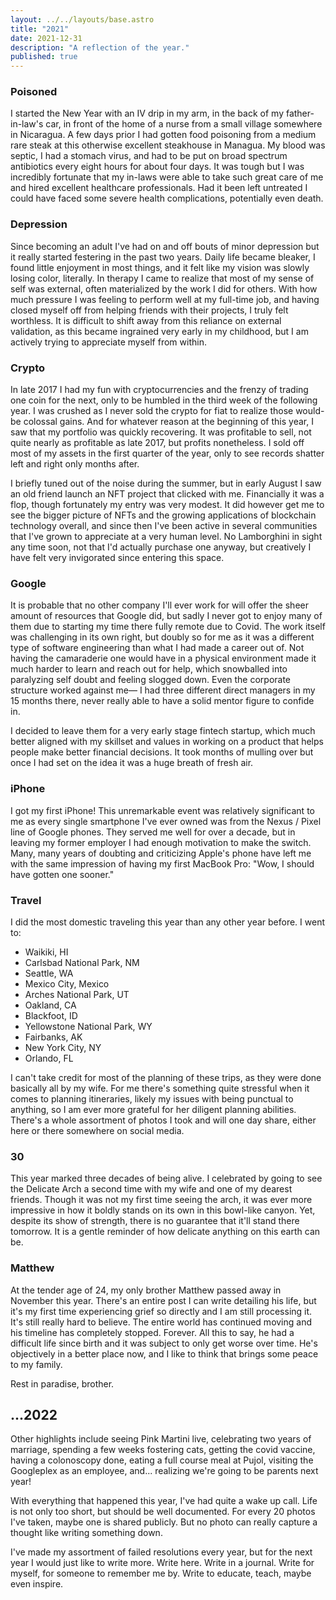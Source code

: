 ```yaml
---
layout: ../../layouts/base.astro
title: "2021"
date: 2021-12-31
description: "A reflection of the year."
published: true
---
```


### Poisoned
I started the New Year with an IV drip in my arm, in the back of my father-in-law's car, in front of the home of a nurse from a small village somewhere in Nicaragua. A few days prior I had gotten food poisoning from a medium rare steak at this otherwise excellent steakhouse in Managua. My blood was septic, I had a stomach virus, and had to be put on broad spectrum antibiotics every eight hours for about four days. It was tough but I was incredibly fortunate that my in-laws were able to take such great care of me and hired excellent healthcare professionals. Had it been left untreated I could have faced some severe health complications, potentially even death.

### Depression
Since becoming an adult I've had on and off bouts of minor depression but it really started festering in the past two years. Daily life became bleaker, I found little enjoyment in most things, and it felt like my vision was slowly losing color, literally. In therapy I came to realize that most of my sense of self was external, often materialized by the work I did for others. With how much pressure I was feeling to perform well at my full-time job, and having closed myself off from helping friends with their projects, I truly felt worthless. It is difficult to shift away from this reliance on external validation, as this became ingrained very early in my childhood, but I am actively trying to appreciate myself from within.

### Crypto
In late 2017 I had my fun with cryptocurrencies and the frenzy of trading one coin for the next, only to be humbled in the third week of the following year. I was crushed as I never sold the crypto for fiat to realize those would-be colossal gains. And for whatever reason at the beginning of this year, I saw that my portfolio was quickly recovering. It was profitable to sell, not quite nearly as profitable as late 2017, but profits nonetheless. I sold off most of my assets in the first quarter of the year, only to see records shatter left and right only months after.

I briefly tuned out of the noise during the summer, but in early August I saw an old friend launch an NFT project that clicked with me. Financially it was a flop, though fortunately my entry was very modest. It did however get me to see the bigger picture of NFTs and the growing applications of blockchain technology overall, and since then I've been active in several communities that I've grown to appreciate at a very human level. No Lamborghini in sight any time soon, not that I'd actually purchase one anyway, but creatively I have felt very invigorated since entering this space.

### Google
It is probable that no other company I'll ever work for will offer the sheer amount of resources that Google did, but sadly I never got to enjoy many of them due to starting my time there fully remote due to Covid. The work itself was challenging in its own right, but doubly so for me as it was a different type of software engineering than what I had made a career out of. Not having the camaraderie one would have in a physical environment made it much harder to learn and reach out for help, which snowballed into paralyzing self doubt and feeling slogged down. Even the corporate structure worked against me— I had three different direct managers in my 15 months there, never really able to have a solid mentor figure to confide in.

I decided to leave them for a very early stage fintech startup, which much better aligned with my skillset and values in working on a product that helps people make better financial decisions. It took months of mulling over but once I had set on the idea it was a huge breath of fresh air.

### iPhone
I got my first iPhone! This unremarkable event was relatively significant to me as every single smartphone I've ever owned was from the Nexus / Pixel line of Google phones. They served me well for over a decade, but in leaving my former employer I had enough motivation to make the switch. Many, many years of doubting and criticizing Apple's phone have left me with the same impression of having my first MacBook Pro: "Wow, I should have gotten one sooner."

### Travel
I did the most domestic traveling this year than any other year before. I went to:

- Waikiki, HI
- Carlsbad National Park, NM
- Seattle, WA
- Mexico City, Mexico
- Arches National Park, UT
- Oakland, CA
- Blackfoot, ID
- Yellowstone National Park, WY
- Fairbanks, AK
- New York City, NY
- Orlando, FL

I can't take credit for most of the planning of these trips, as they were done basically all by my wife. For me there's something quite stressful when it comes to planning itineraries, likely my issues with being punctual to anything, so I am ever more grateful for her diligent planning abilities. There's a whole assortment of photos I took and will one day share, either here or there somewhere on social media.

### 30
This year marked three decades of being alive. I celebrated by going to see the Delicate Arch a second time with my wife and one of my dearest friends. Though it was not my first time seeing the arch, it was ever more impressive in how it boldly stands on its own in this bowl-like canyon. Yet, despite its show of strength, there is no guarantee that it'll stand there tomorrow. It is a gentle reminder of how delicate anything on this earth can be.

### Matthew
At the tender age of 24, my only brother Matthew passed away in November this year. There's an entire post I can write detailing his life, but it's my first time experiencing grief so directly and I am still processing it. It's still really hard to believe. The entire world has continued moving and his timeline has completely stopped. Forever. All this to say, he had a difficult life since birth and it was subject to only get worse over time. He's objectively in a better place now, and I like to think that brings some peace to my family.

Rest in paradise, brother.

## ...2022
Other highlights include seeing Pink Martini live, celebrating two years of marriage, spending a few weeks fostering cats, getting the covid vaccine, having a colonoscopy done, eating a full course meal at Pujol, visiting the Googleplex as an employee, and... realizing we're going to be parents next year!

With everything that happened this year, I've had quite a wake up call. Life is not only too short, but should be well documented. For every 20 photos I've taken, maybe one is shared publicly. But no photo can really capture a thought like writing something down.

I've made my assortment of failed resolutions every year, but for the next year I would just like to write more. Write here. Write in a journal. Write for myself, for someone to remember me by. Write to educate, teach, maybe even inspire.